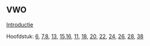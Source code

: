 ## VWO

[Introductie](intro-vavo.html)

Hoofdstuk: 
[6](vwo_hfd6.html),
[7,8](vwo_hfd7-8.html),
[13](vwo_hfd13.html),
[15,16](vwo_hfd1516.html),
[11](vwo_hfd11.html),
[18](vwo_hfd18.html),
[20](vwo_hfd20.html),
[22](vwo_hfd22.html),
[24](vwo_hfd24.html),
[26](vwo_hfd26.html),
[28](vwo_hfd28.html),
[38](vwo_hfd38.html)